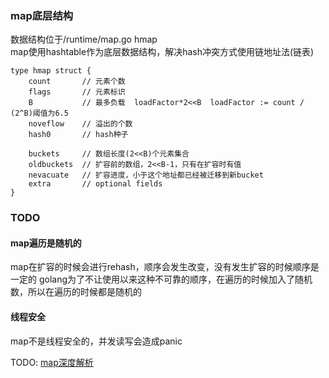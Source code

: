 ### map底层结构
数据结构位于/runtime/map.go hmap  
map使用hashtable作为底层数据结构，解决hash冲突方式使用链地址法(链表)
```
type hmap struct {
    count       // 元素个数
    flags       // 元素标识
    B           // 最多负载  loadFactor*2<<B  loadFactor := count / (2^B)阈值为6.5
    noveflow    // 溢出的个数
    hash0       // hash种子

    buckets     // 数组长度(2<<B)个元素集合
    oldbuckets  // 扩容前的数组，2<<B-1，只有在扩容时有值
    nevacuate   // 扩容进度，小于这个地址都已经被迁移到新bucket
    extra       // optional fields
}
```

### TODO

#### map遍历是随机的
map在扩容的时候会进行rehash，顺序会发生改变，没有发生扩容的时候顺序是一定的
golang为了不让使用以来这种不可靠的顺序，在遍历的时候加入了随机数，所以在遍历的时候都是随机的

#### 线程安全
map不是线程安全的，并发读写会造成panic

TODO:
[map深度解析](https://www.cnblogs.com/qcrao-2018/p/10903807.html)